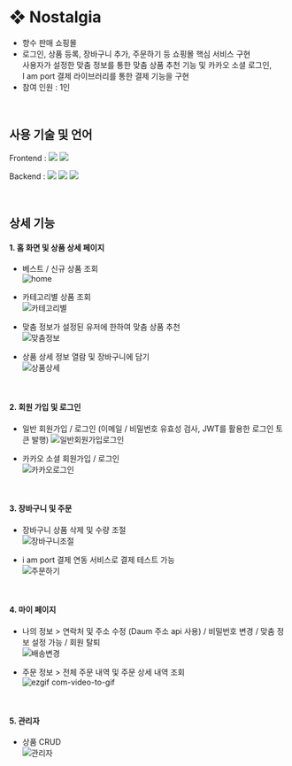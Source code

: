 # ❖ Nostalgia  
- 향수 판매 쇼핑몰  
- 로그인, 상품 등록, 장바구니 추가, 주문하기 등 쇼핑몰 핵심 서비스 구현  
사용자가 설정한 맞춤 정보를 통한 맞춤 상품 추천 기능 및 카카오 소셜 로그인,  
I am port 결제 라이브러리를 통한 결제 기능을 구현
- 참여 인원 : 1인
  

<br />

## 사용 기술 및 언어  
Frontend : <img src="https://img.shields.io/badge/react-61DAFB?style=for-the-badge&logo=react&logoColor=black"> <img src="https://img.shields.io/badge/typescript-3178C6?style=for-the-badge&logo=typescript&logoColor=white"> 

Backend : <img src="https://img.shields.io/badge/node.js-339933?style=for-the-badge&logo=Node.js&logoColor=white"> <img src="https://img.shields.io/badge/express-000000?style=for-the-badge&logo=express&logoColor=white"> <img src="https://img.shields.io/badge/mongoDB-47A248?style=for-the-badge&logo=MongoDB&logoColor=white">

<br />

## 상세 기능  
#### 1. 홈 화면 및 상품 상세 페이지  
- 베스트 / 신규 상품 조회    
![home](https://github.com/haesol0414/Nostalgia/assets/86980317/6962c1ec-2f67-4b91-aca4-c23050017963)


- 카테고리별 상품 조회  
![카테고리별](https://github.com/haesol0414/Nostalgia/assets/86980317/4bc6b7a6-1cd1-4178-b95f-a0cd1dd2a4c5)  



- 맞춤 정보가 설정된 유저에 한하여 맞춤 상품 추천  
![맞춤정보](https://github.com/haesol0414/Nostalgia/assets/86980317/b33c8c65-7275-414b-8fb4-c8acde16265f)  



- 상품 상세 정보 열람 및 장바구니에 담기  
![상품상세](https://github.com/haesol0414/Nostalgia/assets/86980317/e2556479-45b0-4eec-8fbc-1a06505a7d73)  

<br />

#### 2. 회원 가입 및 로그인
- 일반 회원가입 / 로그인 (이메일 / 비밀번호 유효성 검사, JWT를 활용한 로그인 토큰 발행)
![일반회원가입로그인](https://github.com/haesol0414/Nostalgia/assets/86980317/ef88db98-1e7d-4254-83d0-515b95fe7610)  



- 카카오 소셜 회원가입 / 로그인  
![카카오로그인](https://github.com/haesol0414/Nostalgia/assets/86980317/bdd216aa-5c08-410b-aa5e-c963613e5e29)  

<br />
 
#### 3. 장바구니 및 주문  
- 장바구니 상품 삭제 및 수량 조절  
![장바구니조절](https://github.com/haesol0414/Nostalgia/assets/86980317/f1a58a3e-4549-4767-92d4-ef8a9a809fd8)  


- i am port 결제 연동 서비스로 결제 테스트 가능   
![주문하기](https://github.com/haesol0414/Nostalgia/assets/86980317/cf550dad-e171-454a-90a1-7b7951f15a11)  

<br />

#### 4. 마이 페이지  

- 나의 정보 > 연락처 및 주소 수정 (Daum 주소 api 사용) / 비밀번호 변경 / 맞춤 정보 설정 가능 / 회원 탈퇴  
![배송변경](https://github.com/haesol0414/Nostalgia/assets/86980317/bffa5be9-15ee-4c21-82c8-cfc3587b8beb)  


- 주문 정보 > 전체 주문 내역 및 주문 상세 내역 조회  
![ezgif com-video-to-gif](https://github.com/haesol0414/Nostalgia/assets/86980317/ca712873-5abb-49e9-936b-1ae956555941)

<br />

#### 5. 관리자  
- 상품 CRUD  
![관리자](https://github.com/haesol0414/Nostalgia/assets/86980317/5f21f8d4-f0b2-4e77-aac6-16fc12cd4d9e)  








